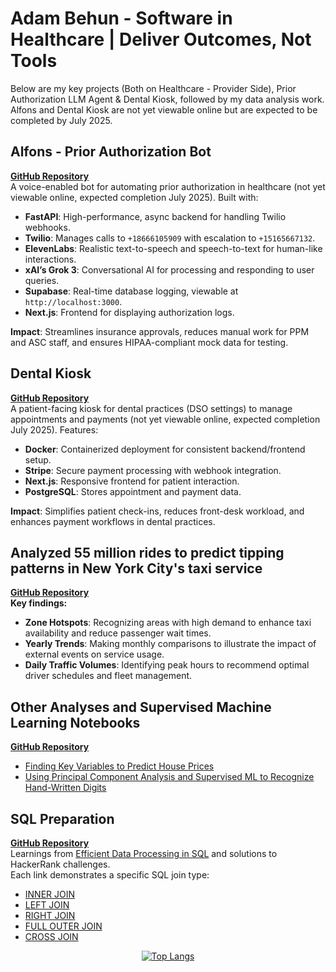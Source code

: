 # Adam Behun - Software in Healthcare | Deliver Outcomes, Not Tools

Below are my key projects (Both on Healthcare - Provider Side), Prior Authorization LLM Agent & Dental Kiosk, followed by my data analysis work. Alfons and Dental Kiosk are not yet viewable online but are expected to be completed by July 2025.

## Alfons - Prior Authorization Bot
**[GitHub Repository](https://github.com/Adam-Behun/alfons)**  
A voice-enabled bot for automating prior authorization in healthcare (not yet viewable online, expected completion July 2025). Built with:
- **FastAPI**: High-performance, async backend for handling Twilio webhooks.
- **Twilio**: Manages calls to `+18666105909` with escalation to `+15165667132`.
- **ElevenLabs**: Realistic text-to-speech and speech-to-text for human-like interactions.
- **xAI’s Grok 3**: Conversational AI for processing and responding to user queries.
- **Supabase**: Real-time database logging, viewable at `http://localhost:3000`.
- **Next.js**: Frontend for displaying authorization logs.

**Impact**: Streamlines insurance approvals, reduces manual work for PPM and ASC staff, and ensures HIPAA-compliant mock data for testing.

## Dental Kiosk
**[GitHub Repository](https://github.com/Adam-Behun/dental-kiosk)**  
A patient-facing kiosk for dental practices (DSO settings) to manage appointments and payments (not yet viewable online, expected completion July 2025). Features:
- **Docker**: Containerized deployment for consistent backend/frontend setup.
- **Stripe**: Secure payment processing with webhook integration.
- **Next.js**: Responsive frontend for patient interaction.
- **PostgreSQL**: Stores appointment and payment data.

**Impact**: Simplifies patient check-ins, reduces front-desk workload, and enhances payment workflows in dental practices.

## Analyzed 55 million rides to predict tipping patterns in New York City's taxi service
**[GitHub Repository](https://github.com/Adam-Behun/supervised-ml-to-predict-tips)**  
**Key findings:**
- **Zone Hotspots**: Recognizing areas with high demand to enhance taxi availability and reduce passenger wait times.
- **Yearly Trends**: Making monthly comparisons to illustrate the impact of external events on service usage.
- **Daily Traffic Volumes**: Identifying peak hours to recommend optimal driver schedules and fleet management.

## Other Analyses and Supervised Machine Learning Notebooks
**[GitHub Repository](https://github.com/Adam-Behun/supervised-machine-learning)**
- [Finding Key Variables to Predict House Prices](https://github.com/Adam-Behun/supervised-machine-learning/blob/main/house-price-competition/algorithms/top-solution.ipynb)
- [Using Principal Component Analysis and Supervised ML to Recognize Hand-Written Digits](https://github.com/Adam-Behun/supervised-machine-learning/blob/main/mnist-competition/algorithms/pca_with_models.ipynb)

## SQL Preparation
**[GitHub Repository](https://github.com/Adam-Behun/sql-preparation)**  
Learnings from [Efficient Data Processing in SQL](https://josephmachado.gumroad.com/l/analyticalsql) and solutions to HackerRank challenges.  
Each link demonstrates a specific SQL join type:
- [INNER JOIN](https://github.com/Adam-Behun/sql-preparation/blob/master/analytical-data-processing-sql/sql-queries/inner-join.sql)
- [LEFT JOIN](https://github.com/Adam-Behun/sql-preparation/blob/master/analytical-data-processing-sql/sql-queries/left-join.sql)
- [RIGHT JOIN](https://github.com/Adam-Behun/sql-preparation/blob/master/analytical-data-processing-sql/sql-queries/right-join.sql)
- [FULL OUTER JOIN](https://github.com/Adam-Behun/sql-preparation/blob/master/analytical-data-processing-sql/sql-queries/full-outer-join.sql)
- [CROSS JOIN](https://github.com/Adam-Behun/sql-preparation/blob/master/analytical-data-processing-sql/sql-queries/cross-join.sql)

<p align="center">
  <a href="https://github.com/Adam-Behun/github-readme-stats">
    <img src="https://github-readme-stats.vercel.app/api/top-langs/?username=Adam-Behun" alt="Top Langs">
  </a>
</p>
